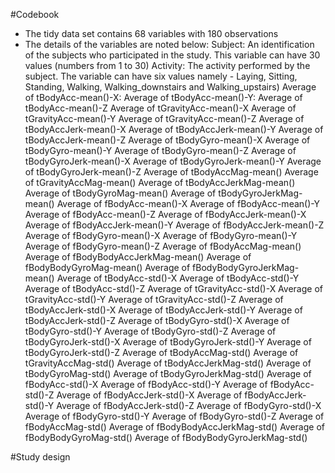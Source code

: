 #Codebook

* The tidy data set contains 68 variables with 180 observations
* The details of the variables are noted below:
Subject: An identification of the subjects who participated in the study. This variable can have 30 values (numbers from 1 to 30)
Activity: The activity performed by the subject. The variable can have six values namely - Laying, Sitting, Standing, Walking, Walking_downstairs and Walking_upstairs)
Average of tBodyAcc-mean()-X: 
Average of tBodyAcc-mean()-Y: 
Average of tBodyAcc-mean()-Z
Average of tGravityAcc-mean()-X
Average of tGravityAcc-mean()-Y
Average of tGravityAcc-mean()-Z
Average of tBodyAccJerk-mean()-X
Average of tBodyAccJerk-mean()-Y
Average of tBodyAccJerk-mean()-Z
Average of tBodyGyro-mean()-X
Average of tBodyGyro-mean()-Y
Average of tBodyGyro-mean()-Z
Average of tBodyGyroJerk-mean()-X
Average of tBodyGyroJerk-mean()-Y
Average of tBodyGyroJerk-mean()-Z
Average of tBodyAccMag-mean()
Average of tGravityAccMag-mean()
Average of tBodyAccJerkMag-mean()
Average of tBodyGyroMag-mean()
Average of tBodyGyroJerkMag-mean()
Average of fBodyAcc-mean()-X
Average of fBodyAcc-mean()-Y
Average of fBodyAcc-mean()-Z
Average of fBodyAccJerk-mean()-X
Average of fBodyAccJerk-mean()-Y
Average of fBodyAccJerk-mean()-Z
Average of fBodyGyro-mean()-X
Average of fBodyGyro-mean()-Y
Average of fBodyGyro-mean()-Z
Average of fBodyAccMag-mean()
Average of fBodyBodyAccJerkMag-mean()
Average of fBodyBodyGyroMag-mean()
Average of fBodyBodyGyroJerkMag-mean()
Average of tBodyAcc-std()-X
Average of tBodyAcc-std()-Y
Average of tBodyAcc-std()-Z
Average of tGravityAcc-std()-X
Average of tGravityAcc-std()-Y
Average of tGravityAcc-std()-Z
Average of tBodyAccJerk-std()-X
Average of tBodyAccJerk-std()-Y
Average of tBodyAccJerk-std()-Z
Average of tBodyGyro-std()-X
Average of tBodyGyro-std()-Y
Average of tBodyGyro-std()-Z
Average of tBodyGyroJerk-std()-X
Average of tBodyGyroJerk-std()-Y
Average of tBodyGyroJerk-std()-Z
Average of tBodyAccMag-std()
Average of tGravityAccMag-std()
Average of tBodyAccJerkMag-std()
Average of tBodyGyroMag-std()
Average of tBodyGyroJerkMag-std()
Average of fBodyAcc-std()-X
Average of fBodyAcc-std()-Y
Average of fBodyAcc-std()-Z
Average of fBodyAccJerk-std()-X
Average of fBodyAccJerk-std()-Y
Average of fBodyAccJerk-std()-Z
Average of fBodyGyro-std()-X
Average of fBodyGyro-std()-Y
Average of fBodyGyro-std()-Z
Average of fBodyAccMag-std()
Average of fBodyBodyAccJerkMag-std()
Average of fBodyBodyGyroMag-std()
Average of fBodyBodyGyroJerkMag-std()


#Study design